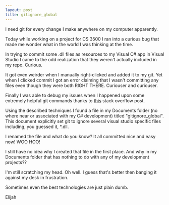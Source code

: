 ```yaml
---
layout: post
title: gitignore_global
---
```


I need git for every change I make anywhere on my computer apparently.

Today while working on a project for CS 3500 I ran into a curious bug that made me wonder what in the world I was thinking at the time.

In trying to commit some .dll files as resources to my Visual C# app in Visual Studio I came to the odd realization that they weren't actually included in my repo. Curious.

It got even weirder when I manually right-clicked and added it to my git. Yet when I clicked commit I got an error claiming that I wasn't committing any files even though they were both RIGHT THERE. Curiouser and curiouser.

Finally I was able to debug my issues when I happened upon some extremely helpful git commands thanks to [this](http://stackoverflow.com/questions/32417729/an-error-occurred-detailed-message-no-changes-nothing-to-commit-visual-studi) stack overflow post.

Using the described techniques I found a file in my Documents folder (no where near or associated with my C# development) titled "gitignore_global". This document explicitly set git to ignore several visual studio specific files including, you guessed it, *.dll.

I renamed the file and what do you know? It all committed nice and easy now! WOO HOO!

I still have no idea why I created that file in the first place. And why in my Documents folder that has nothing to do with any of my development projects??

I'm still scratching my head. Oh well. I guess that's better then banging it against my desk in frustration.

Sometimes even the best technologies are just plain dumb.

Elijah